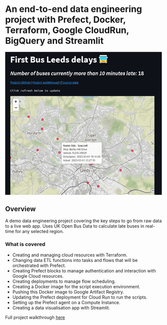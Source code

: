 # An end-to-end data engineering project with Prefect, Docker, Terraform, Google CloudRun, BigQuery and Streamlit

<p align="center"><img src="app_demo.png"></p>

## Overview
A demo data engineering project covering the key steps to go from raw data to a live web app. Uses UK Open Bus Data to calculate late buses in real-time for any selected region.

### What is covered
- Creating and managing cloud resources with Terraform.
- Changing data ETL functions into tasks and flows that will be orchestrated with Prefect.
- Creating Prefect blocks to manage authentication and interaction with Google Cloud resources.
- Creating deployments to manage flow scheduling.
- Creating a Docker image for the script execution environment.
- Pushing this Docker image to Google Artifact Registry.
- Updating the Prefect deployment for Cloud Run to run the scripts.
- Setting up the Prefect agent on a Compute Instance.
- Creating a data visualisation app with Streamlit.

Full project walkthrough [here](https://medium.com/@ryanelamb/a-data-engineering-project-with-prefect-docker-terraform-google-cloudrun-bigquery-and-ae37f7314ebb?source=friends_link&sk=a2abdd0138ad08949d31bb0e03b3639c)